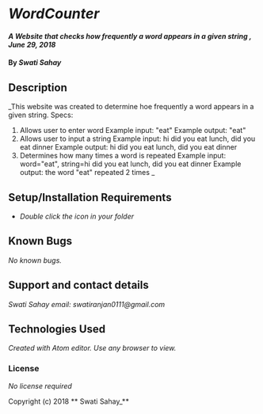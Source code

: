 # _WordCounter_

#### _A Website that checks how frequently a word appears in a given string , June 29, 2018_

#### By _**Swati Sahay**_

## Description

_This website was created to determine hoe frequently a word appears in a given string.
Specs:
1. Allows user to enter word
  Example input: "eat"
  Example output: "eat"
2. Allows user to input a string
  Example input: hi did you eat lunch, did you eat dinner
  Example output:  hi did you eat lunch, did you eat dinner
3. Determines how many times a word is repeated
  Example input: word="eat",
                 string=hi did you eat lunch, did you eat dinner
  Example output: the word "eat" repeated 2 times
_

## Setup/Installation Requirements

* _Double click the icon in your folder_

## Known Bugs

_No known bugs._

## Support and contact details

_Swati Sahay email: swatiranjan0111@gmail.com_

## Technologies Used

_Created with Atom editor.  Use any browser to view._

### License

*No license required*

Copyright (c) 2018 ** Swati Sahay_**
